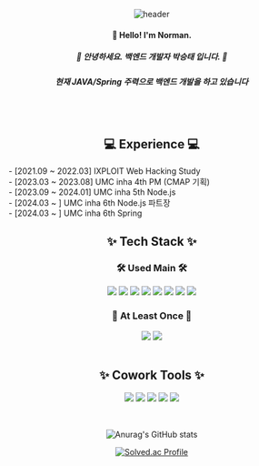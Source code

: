 <div align="center">
  
  ![header](https://capsule-render.vercel.app/api?type=waving&color=7FFF00&text=Norman&animation=fadeIn&fontColor=ffffff&height=230&fontAlign=30)

#### 👋 Hello! I'm Norman.

##### 🐤 안녕하세요. 백엔드 개발자 박승태 입니다. 👻
##### 현재 JAVA/Spring 주력으로 백엔드 개발을 하고 있습니다

<br/>
<br/>

## 💻 Experience 💻

<div align="left">
- [2021.09 ~ 2022.03] IXPLOIT Web Hacking Study <br>
- [2023.03 ~ 2023.08] UMC inha 4th PM (CMAP 기획) <br>
- [2023.09 ~ 2024.01] UMC inha 5th Node.js <br>
- [2024.03 ~ ] UMC inha 6th Node.js 파트장 <br>
- [2024.03 ~ ] UMC inha 6th Spring <br>
</div>

## ✨ Tech Stack ✨

### 🛠️ Used Main 🛠️

<img src="https://img.shields.io/badge/Java-007396?style=for-the-badge&logo=Java&logoColor=white"> 
<img src="https://img.shields.io/badge/C++-00599C?style=for-the-badge&logo=Cplusplus&logoColor=white"> 
<img src="https://img.shields.io/badge/Spring%20Boot-5FA04E?style=for-the-badge&logo=SpringBoot&logoColor=white"> 
<img src="https://img.shields.io/badge/JPA-D70F64?style=for-the-badge&logo=JPA&logoColor=white"> 
<img src="https://img.shields.io/badge/AWS-DD344C?style=for-the-badge&logo=AmazonAWS&logoColor=white"> 
<img src="https://img.shields.io/badge/Git-181717?style=for-the-badge&logo=Git&logoColor=white"> 
<img src="https://img.shields.io/badge/MySQL-4479A1?style=for-the-badge&logo=MySQL&logoColor=white"> 
<img src="https://img.shields.io/badge/Figma-F24E1E?style=for-the-badge&logo=Figma&logoColor=white"> 
<br>

### 🍎 At Least Once 🍎

<img src="https://img.shields.io/badge/JavaScript-F7DF1E?style=for-the-badge&logo=JavaScript&logoColor=white">
<img src="https://img.shields.io/badge/Node.js-5FA04E?style=for-the-badge&logo=Node.js&logoColor=white">

<br/>
<br/>

## ✨ Cowork Tools ✨

<img src="https://img.shields.io/badge/Notion-2088FF?style=for-the-badge&logo=Notion&logoColor=white"> 
<img src="https://img.shields.io/badge/GitHub-181717?style=for-the-badge&logo=GitHub&logoColor=white"> 
<img src="https://img.shields.io/badge/Discord-5865F2?style=for-the-badge&logo=Discord&logoColor=white"> 
<img src="https://img.shields.io/badge/Kakao%20Talk-FFCD00?style=for-the-badge&logo=KakaoTalk&logoColor=white">
<img src="https://img.shields.io/badge/GMail-EA4335?style=for-the-badge&logo=Gmail&logoColor=white"> 

<br/>
<br/>

##
<table>

![Anurag's GitHub stats](https://github-readme-stats.vercel.app/api?username=iseevict&theme=city_lights&show_icons=true)

[![Solved.ac Profile](http://mazassumnida.wtf/api/v2/generate_badge?boj=sine0422)](https://solved.ac/sine0422/)
  
</table>
  
</div>
